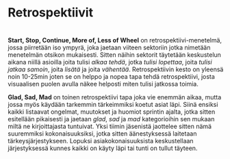 # Retrospektiivit
#

**Start, Stop, Continue, More of, Less of Wheel** on retrospektiivi-menetelmä, jossa piirretään iso ympyrä, joka jaetaan viiteen sektoriin jotka nimetään menetelmän otsikon mukaisesti. Sitten näihin sektorit täytetään keskustelun aikana niillä asioilla joita tulisi *alkaa tehdä*, jotka *tulisi lopettaa*, joita *tulisi jatkaa samoin*, joita *lisätä* ja joita *vähentää*. Retrospektiivin kesto on yleensä noin 10-25min joten se on helppo ja nopea tapa tehdä retrospektiivi, josta  visuaalisen puolen avulla näkee helposti miten tulisi jatkossa toimia.

**Glad, Sad, Mad** on toinen retrospektiivi tapa joka vie enemmän aikaa, mutta jossa myös käydään tarkemmin tärkeimmiksi koetut asiat läpi. Siinä ensiksi kaikki listaavat ongelmat, muutokset ja huomiot sprintin ajalta, jotka sitten esitellään pikaisesti ja jaetaan *glad*, *sad* ja *mad* kategorioihin sen mukaan miltä ne kirjoittajasta tuntuivat. Yksi tiimin jäsenistä jaottelee sitten nämä suuremmiksi kokonaisuuksiksi, jotka sitten äänestyksessä laitetaan tärkeysjärjestykseen. Lopuksi asiakokonaisuuksista keskustellaan järjestyksessä kunnes kaikki on käyty läpi tai tunti on tullut täyteen.
